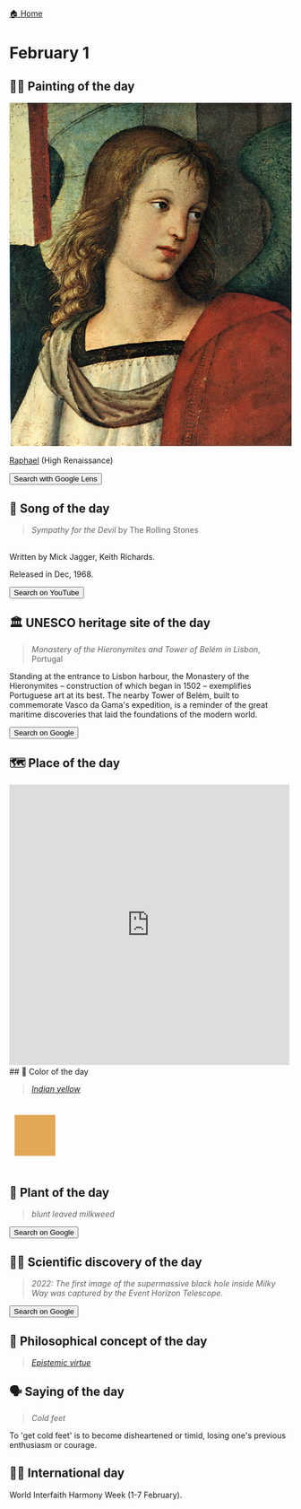 
[🏠 Home](../../index.md)

# February 1

## 🧑‍🎨 Painting of the day

<img width="600" src="../img/Raphael_2.jpg">

[Raphael](https://en.wikipedia.org/wiki/Raphael) (High Renaissance)

<button class="btn btn-success"
onclick=" window.open('https://lens.google.com/uploadbyurl?url=https://iretes.github.io/one-a-day/data/img/Raphael_2.jpg','_blank')">
Search with Google Lens
</button>

## 🎼 Song of the day

> *Sympathy for the Devil*
by The Rolling Stones

<br />Written by Mick Jagger, Keith Richards.

Released in Dec, 1968.

<button class="btn btn-success"
onclick=" window.open('http://www.youtube.com/search?q=Sympathy for the Devil by The Rolling Stones','_blank')">
Search on YouTube
</button>

## 🏛️ UNESCO heritage site of the day

> *Monastery of the Hieronymites and Tower of Belém in Lisbon*, Portugal

<p>Standing at the entrance to Lisbon harbour, the Monastery of the Hieronymites &ndash; construction of which began in 1502 &ndash; exemplifies Portuguese art at its best. The nearby Tower of Bel&eacute;m, built to commemorate Vasco da Gama's expedition, is a reminder of the great maritime discoveries that laid the foundations of the modern world.</p>

<button class="btn btn-success"
onclick=" window.open('http://www.google.com/search?q=Monastery of the Hieronymites and Tower of Belém in Lisbon','_blank')">
Search on Google
</button>

## 🗺️ Place of the day

<iframe
src="https://www.mapcrunch.com"
name="mapcrunch"
width="500"
height="500"
allowTransparency="true"
scrolling="no"
frameborder="0"
>
</iframe>
## 🎨 Color of the day

> *[Indian yellow](https://en.wikipedia.org/wiki/Indian_yellow)*

<div style="color:#E3A857; font-size: 100px;">&#9632;</div>

## 🌿 Plant of the day

> *blunt leaved milkweed*

<button class="btn btn-success"
onclick=" window.open('http://www.google.com/search?q=blunt leaved milkweed','_blank')">
Search on Google
</button>

## 🧑‍🔬 Scientific discovery of the day

> *2022: The first image of the supermassive black hole inside Milky Way was captured by the Event Horizon Telescope.*

<button class="btn btn-success"
onclick=" window.open('http://www.google.com/search?q=2022: The first image of the supermassive black hole inside Milky Way was captured by the Event Horizon Telescope.','_blank')"> 
Search on Google
</button>

## 💭 Philosophical concept of the day

> *[Epistemic virtue](https://en.wikipedia.org/wiki/Epistemic_virtue)*

## 🗣️ Saying of the day

> *Cold feet*

To 'get cold feet' is to become disheartened or timid, losing one's previous enthusiasm or courage. 

## 🏳️‍🌈 International day

World Interfaith Harmony Week (1-7 February).